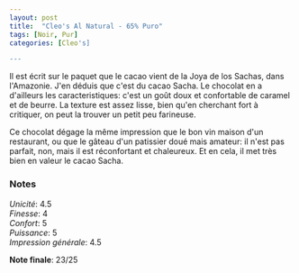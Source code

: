 ```yaml
---
layout: post
title:  "Cleo's Al Natural - 65% Puro"
tags: [Noir, Pur] 
categories: [Cleo's]

---
```


Il est écrit sur le paquet que le cacao vient de la Joya de los Sachas, dans l'Amazonie. J'en déduis que c'est du cacao Sacha. Le chocolat en a d'ailleurs les caracteristiques: c'est un goût doux et confortable de caramel et de beurre. La texture est assez lisse, bien qu'en cherchant fort à critiquer, on peut la trouver un petit peu farineuse.

Ce chocolat dégage la même impression que le bon vin maison d'un restaurant, ou que le gâteau d'un patissier doué mais amateur: il n'est pas parfait, non, mais il est réconfortant et chaleureux. Et en cela, il met très bien en valeur le cacao Sacha.    

### Notes

_Unicité_: 4.5  
_Finesse_: 4  
_Confort_: 5  
_Puissance_: 5  
_Impression générale_: 4.5

**Note finale**: 23/25